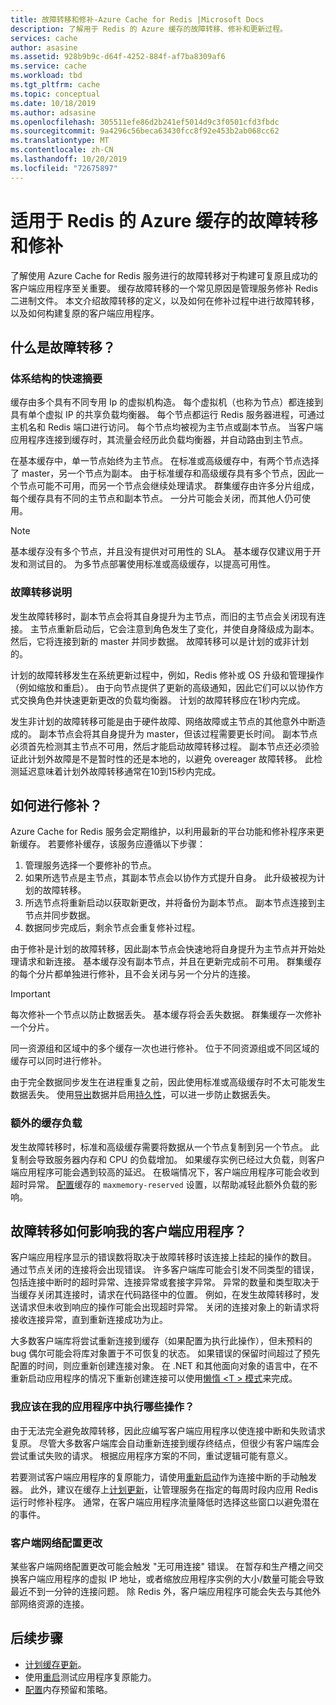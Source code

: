 ```yaml
---
title: 故障转移和修补-Azure Cache for Redis |Microsoft Docs
description: 了解用于 Redis 的 Azure 缓存的故障转移、修补和更新过程。
services: cache
author: asasine
ms.assetid: 928b9b9c-d64f-4252-884f-af7ba8309af6
ms.service: cache
ms.workload: tbd
ms.tgt_pltfrm: cache
ms.topic: conceptual
ms.date: 10/18/2019
ms.author: adsasine
ms.openlocfilehash: 305511efe86d2b241ef5014d9c3f0501cfd3fbdc
ms.sourcegitcommit: 9a4296c56beca63430fcc8f92e453b2ab068cc62
ms.translationtype: MT
ms.contentlocale: zh-CN
ms.lasthandoff: 10/20/2019
ms.locfileid: "72675897"
---
```

# <a name="failover-and-patching-for-azure-cache-for-redis"></a>适用于 Redis 的 Azure 缓存的故障转移和修补

了解使用 Azure Cache for Redis 服务进行的故障转移对于构建可复原且成功的客户端应用程序至关重要。 缓存故障转移的一个常见原因是管理服务修补 Redis 二进制文件。 本文介绍故障转移的定义，以及如何在修补过程中进行故障转移，以及如何构建复原的客户端应用程序。

## <a name="what-is-a-failover"></a>什么是故障转移？

### <a name="a-quick-summary-of-our-architecture"></a>体系结构的快速摘要

缓存由多个具有不同专用 Ip 的虚拟机构造。 每个虚拟机（也称为节点）都连接到具有单个虚拟 IP 的共享负载均衡器。 每个节点都运行 Redis 服务器进程，可通过主机名和 Redis 端口进行访问。 每个节点均被视为主节点或副本节点。 当客户端应用程序连接到缓存时，其流量会经历此负载均衡器，并自动路由到主节点。

在基本缓存中，单一节点始终为主节点。 在标准或高级缓存中，有两个节点选择了 master，另一个节点为副本。 由于标准缓存和高级缓存具有多个节点，因此一个节点可能不可用，而另一个节点会继续处理请求。 群集缓存由许多分片组成，每个缓存具有不同的主节点和副本节点。 一分片可能会关闭，而其他人仍可使用。

> [!NOTE]
> 基本缓存没有多个节点，并且没有提供对可用性的 SLA。 基本缓存仅建议用于开发和测试目的。 为多节点部署使用标准或高级缓存，以提高可用性。

### <a name="a-failover-explained"></a>故障转移说明

发生故障转移时，副本节点会将其自身提升为主节点，而旧的主节点会关闭现有连接。 主节点重新启动后，它会注意到角色发生了变化，并使自身降级成为副本。 然后，它将连接到新的 master 并同步数据。 故障转移可以是计划的或非计划的。

计划的故障转移发生在系统更新过程中，例如，Redis 修补或 OS 升级和管理操作（例如缩放和重启）。 由于向节点提供了更新的高级通知，因此它们可以以协作方式交换角色并快速更新更改的负载均衡器。 计划的故障转移应在1秒内完成。

发生非计划的故障转移可能是由于硬件故障、网络故障或主节点的其他意外中断造成的。 副本节点会将其自身提升为 master，但该过程需要更长时间。 副本节点必须首先检测其主节点不可用，然后才能启动故障转移过程。 副本节点还必须验证此计划外故障是不是暂时性的还是本地的，以避免 overeager 故障转移。 此检测延迟意味着计划外故障转移通常在10到15秒内完成。

## <a name="how-does-patching-occur"></a>如何进行修补？

Azure Cache for Redis 服务会定期维护，以利用最新的平台功能和修补程序来更新缓存。 若要修补缓存，该服务应遵循以下步骤：

1. 管理服务选择一个要修补的节点。
1. 如果所选节点是主节点，其副本节点会以协作方式提升自身。 此升级被视为计划的故障转移。
1. 所选节点将重新启动以获取新更改，并将备份为副本节点。 副本节点连接到主节点并同步数据。
1. 数据同步完成后，剩余节点会重复修补过程。

由于修补是计划的故障转移，因此副本节点会快速地将自身提升为主节点并开始处理请求和新连接。 基本缓存没有副本节点，并且在更新完成前不可用。 群集缓存的每个分片都单独进行修补，且不会关闭与另一个分片的连接。

> [!IMPORTANT]
> 每次修补一个节点以防止数据丢失。 基本缓存将会丢失数据。 群集缓存一次修补一个分片。

同一资源组和区域中的多个缓存一次也进行修补。  位于不同资源组或不同区域的缓存可以同时进行修补。

由于完全数据同步发生在进程重复之前，因此使用标准或高级缓存时不太可能发生数据丢失。 使用[导出](cache-how-to-import-export-data.md#export)数据并启用[持久性](cache-how-to-premium-persistence.md)，可以进一步防止数据丢失。

### <a name="additional-cache-load"></a>额外的缓存负载

发生故障转移时，标准和高级缓存需要将数据从一个节点复制到另一个节点。 此复制会导致服务器内存和 CPU 的负载增加。 如果缓存实例已经过大负载，则客户端应用程序可能会遇到较高的延迟。 在极端情况下，客户端应用程序可能会收到超时异常。 [配置](cache-configure.md#memory-policies)缓存的 `maxmemory-reserved` 设置，以帮助减轻此额外负载的影响。

## <a name="how-does-a-failover-impact-my-client-application"></a>故障转移如何影响我的客户端应用程序？

客户端应用程序显示的错误数将取决于故障转移时该连接上挂起的操作的数目。 通过节点关闭的连接将会出现错误。 许多客户端库可能会引发不同类型的错误，包括连接中断时的超时异常、连接异常或套接字异常。 异常的数量和类型取决于当缓存关闭其连接时，请求在代码路径中的位置。 例如，在发生故障转移时，发送请求但未收到响应的操作可能会出现超时异常。 关闭的连接对象上的新请求将接收连接异常，直到重新连接成功为止。

大多数客户端库将尝试重新连接到缓存（如果配置为执行此操作），但未预料的 bug 偶尔可能会将库对象置于不可恢复的状态。 如果错误的保留时间超过了预先配置的时间，则应重新创建连接对象。 在 .NET 和其他面向对象的语言中，在不重新启动应用程序的情况下重新创建连接可以使用[懒惰 \<T \> 模式](https://gist.github.com/JonCole/925630df72be1351b21440625ff2671f#reconnecting-with-lazyt-pattern)来完成。

### <a name="what-should-i-do-in-my-application"></a>我应该在我的应用程序中执行哪些操作？

由于无法完全避免故障转移，因此应编写客户端应用程序以使连接中断和失败请求复原。 尽管大多数客户端库会自动重新连接到缓存终结点，但很少有客户端库会尝试重试失败的请求。 根据应用程序方案的不同，重试逻辑可能有意义。

若要测试客户端应用程序的复原能力，请使用[重新启动](cache-administration.md#reboot)作为连接中断的手动触发器。 此外，建议在缓存上[计划更新](cache-administration.md#schedule-updates)，让管理服务在指定的每周时段内应用 Redis 运行时修补程序。 通常，在客户端应用程序流量降低时选择这些窗口以避免潜在的事件。

### <a name="client-network-configuration-changes"></a>客户端网络配置更改

某些客户端网络配置更改可能会触发 "无可用连接" 错误。  在暂存和生产槽之间交换客户端应用程序的虚拟 IP 地址，或者缩放应用程序实例的大小/数量可能会导致最近不到一分钟的连接问题。 除 Redis 外，客户端应用程序可能会失去与其他外部网络资源的连接。

## <a name="next-steps"></a>后续步骤

- [计划缓存更新](cache-administration.md#schedule-updates)。
- 使用[重启](cache-administration.md#reboot)测试应用程序复原能力。
- [配置](cache-configure.md#memory-policies)内存预留和策略。

